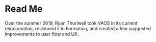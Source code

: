 # Read Me

Over the summer 2019, Ryan Thurlwell took VAOS in its current reincarnation, reskinned it in Formation, and created a few suggested improvements to user flow and UX. 
